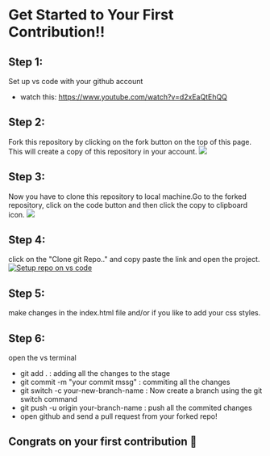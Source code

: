 # Get Started to Your First Contribution!!

## Step 1:

Set up vs code with your github account 
  - watch this: https://www.youtube.com/watch?v=d2xEaQtEhQQ
## Step 2:

Fork this repository by clicking on the fork button on the top of this page. This will create a copy of this repository in your account.
    <img src="https://camo.githubusercontent.com/fcf9a4ed664cc63de2fcb14d1135072ba6d4c74a8e9bdb224ad6ab1e72600c3b/68747470733a2f2f6669727374636f6e747269627574696f6e732e6769746875622e696f2f6173736574732f526561646d652f666f726b2e706e67">

## Step 3:

Now you have to clone this repository to local machine.Go to the forked repository, click on the code button and then click the copy to clipboard icon.
   <img src="https://camo.githubusercontent.com/4c3f7f1bec4f04db40ecf58dc2e19c2d8992f100f3bbbc4767a9d20b29f4a43d/68747470733a2f2f6669727374636f6e747269627574696f6e732e6769746875622e696f2f6173736574732f526561646d652f636c6f6e652e706e67">

## Step 4:
  click on the "Clone git Repo.." and copy paste the link and open the project.
 [![Setup repo on vs code](https://i.postimg.cc/7L19mqQW/Screenshot-9.png)](https://postimg.cc/GB2vpnRF)

 ## Step 5:
   make changes in the index.html file and/or if you like to add your css styles.

## Step 6:
   open the vs terminal

   - git add . : adding all the changes to the stage
   - git commit -m "your commit mssg" : commiting all the changes 
   - git switch -c your-new-branch-name : Now create a branch using the git switch command
   - git push -u origin your-branch-name : push all the commited changes
   - open github and send a pull request from your forked repo!
   

## Congrats on your first contribution 🎉



   


  
